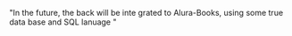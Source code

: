 "In the future, the back will be inte grated to Alura-Books, using some true data base and SQL lanuage  "  
